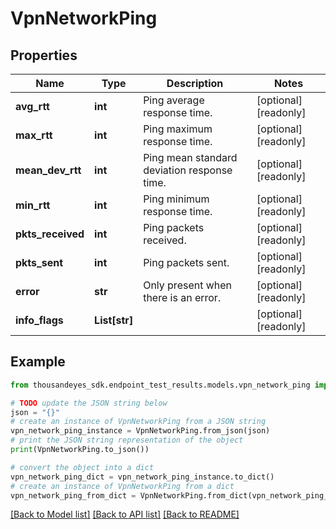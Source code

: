 # VpnNetworkPing


## Properties

Name | Type | Description | Notes
------------ | ------------- | ------------- | -------------
**avg_rtt** | **int** | Ping average response time. | [optional] [readonly] 
**max_rtt** | **int** | Ping maximum response time. | [optional] [readonly] 
**mean_dev_rtt** | **int** | Ping mean standard deviation response time. | [optional] [readonly] 
**min_rtt** | **int** | Ping minimum response time. | [optional] [readonly] 
**pkts_received** | **int** | Ping packets received. | [optional] [readonly] 
**pkts_sent** | **int** | Ping packets sent. | [optional] [readonly] 
**error** | **str** | Only present when there is an error. | [optional] [readonly] 
**info_flags** | **List[str]** |  | [optional] [readonly] 

## Example

```python
from thousandeyes_sdk.endpoint_test_results.models.vpn_network_ping import VpnNetworkPing

# TODO update the JSON string below
json = "{}"
# create an instance of VpnNetworkPing from a JSON string
vpn_network_ping_instance = VpnNetworkPing.from_json(json)
# print the JSON string representation of the object
print(VpnNetworkPing.to_json())

# convert the object into a dict
vpn_network_ping_dict = vpn_network_ping_instance.to_dict()
# create an instance of VpnNetworkPing from a dict
vpn_network_ping_from_dict = VpnNetworkPing.from_dict(vpn_network_ping_dict)
```
[[Back to Model list]](../README.md#documentation-for-models) [[Back to API list]](../README.md#documentation-for-api-endpoints) [[Back to README]](../README.md)


